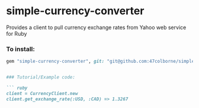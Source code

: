 # simple-currency-converter
Provides a client to pull currency exchange rates from Yahoo web service for Ruby

### To install:

``` ruby
gem "simple-currency-converter", git: "git@github.com:47colborne/simple-currency-converter.git"


### Tutorial/Example code:

``` ruby
client = CurrencyClient.new
client.get_exchange_rate(:USD, :CAD) => 1.3267